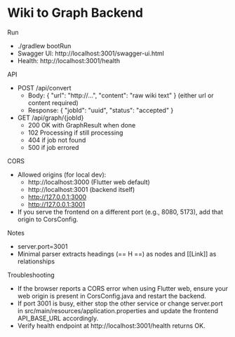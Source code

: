 # Wiki to Graph Backend

Run
- ./gradlew bootRun
- Swagger UI: http://localhost:3001/swagger-ui.html
- Health: http://localhost:3001/health

API
- POST /api/convert
  - Body: { "url": "http://...", "content": "raw wiki text" } (either url or content required)
  - Response: { "jobId": "uuid", "status": "accepted" }
- GET /api/graph/{jobId}
  - 200 OK with GraphResult when done
  - 102 Processing if still processing
  - 404 if job not found
  - 500 if job errored

CORS
- Allowed origins (for local dev):
  - http://localhost:3000 (Flutter web default)
  - http://localhost:3001 (backend itself)
  - http://127.0.0.1:3000
  - http://127.0.0.1:3001
- If you serve the frontend on a different port (e.g., 8080, 5173), add that origin to CorsConfig.

Notes
- server.port=3001
- Minimal parser extracts headings (== H ==) as nodes and [[Link]] as relationships

Troubleshooting
- If the browser reports a CORS error when using Flutter web, ensure your web origin is present in CorsConfig.java and restart the backend.
- If port 3001 is busy, either stop the other service or change server.port in src/main/resources/application.properties and update the frontend API_BASE_URL accordingly.
- Verify health endpoint at http://localhost:3001/health returns OK.
